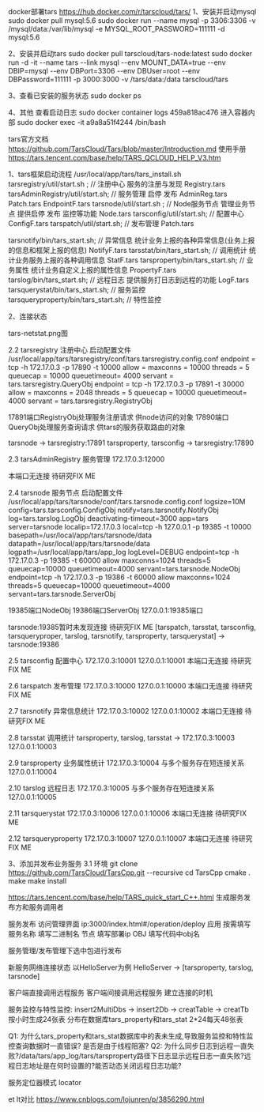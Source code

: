
docker部署tars
https://hub.docker.com/r/tarscloud/tars/
1、安装并启动mysql
sudo docker pull mysql:5.6
sudo docker run --name mysql -p 3306:3306 -v /mysql/data:/var/lib/mysql -e MYSQL_ROOT_PASSWORD=111111 -d mysql:5.6

2、安装并启动tars
sudo docker pull tarscloud/tars-node:latest
sudo docker run -d -it --name tars --link mysql --env MOUNT_DATA=true --env DBIP=mysql --env DBPort=3306 --env DBUser=root --env DBPassword=111111 -p 3000:3000 -v /tars/data:/data tarscloud/tars

3、查看已安装的服务状态
sudo docker ps

4、其他
查看启动日志
sudo docker container logs 459a818ac476
进入容器内部
sudo docker exec -it a9a8a51f4244 /bin/bash



tars官方文档 https://github.com/TarsCloud/Tars/blob/master/Introduction.md
使用手册 https://tars.tencent.com/base/help/TARS_QCLOUD_HELP_V3.htm

1、tars框架启动流程
/usr/local/app/tars/tars_install.sh
tarsregistry/util/start.sh ;            // 注册中心 服务的注册与发现 Registry.tars
tarsAdminRegistry/util/start.sh;        // 服务管理 启停 发布 AdminReg.tars Patch.tars EndpointF.tars
tarsnode/util/start.sh ;                // Node服务节点 管理业务节点 提供启停 发布 监控等功能 Node.tars
tarsconfig/util/start.sh;               // 配置中心 ConfigF.tars
tarspatch/util/start.sh;                // 发布管理 Patch.tars

tarsnotify/bin/tars_start.sh;           // 异常信息 统计业务上报的各种异常信息(业务上报的信息和框架上报的信息) NotifyF.tars
tarsstat/bin/tars_start.sh;             // 调用统计 统计业务服务上报的各种调用信息 StatF.tars
tarsproperty/bin/tars_start.sh;         // 业务属性 统计业务自定义上报的属性信息 PropertyF.tars
tarslog/bin/tars_start.sh;              // 远程日志 提供服务打日志到远程的功能 LogF.tars
tarsquerystat/bin/tars_start.sh;        // 服务监控
tarsqueryproperty/bin/tars_start.sh;    // 特性监控

2、连接状态

tars-netstat.png图

2.2 tarsregistry 注册中心
启动配置文件 /usr/local/app/tars/tarsregistry/conf/tars.tarsregistry.config.conf
            <QueryAdapter>
                endpoint   = tcp -h 172.17.0.3 -p 17890 -t 10000
                allow      =
                maxconns    = 10000
                threads     = 5
                queuecap    = 10000
                queuetimeout= 4000
                servant     = tars.tarsregistry.QueryObj
            </QueryAdapter>
            <RegistryAdapter>
                endpoint    = tcp -h 172.17.0.3 -p 17891 -t 30000
                allow       =
                maxconns    = 2048
                threads     = 5
                queuecap    = 10000
                queuetimeout= 4000
                servant     = tars.tarsregistry.RegistryObj
            </RegistryAdapter>

17891端口RegistryObj处理服务注册请求 供node访问的对象
17890端口QueryObj处理服务查询请求 供tars的服务获取路由的对象

tarsnode -> tarsregistry:17891
tarsproperty, tarsconfig -> tarsregistry:17890

2.3 tarsAdminRegistry 服务管理
172.17.0.3:12000

本端口无连接 待研究FIX ME

2.4 tarsnode 服务节点
启动配置文件 /usr/local/app/tars/tarsnode/conf/tars.tarsnode.config.conf
                <server>
                        logsize=10M
                        config=tars.tarsconfig.ConfigObj
                        notify=tars.tarsnotify.NotifyObj
                        log=tars.tarslog.LogObj
                        deactivating-timeout=3000
                        app=tars
                        server=tarsnode
                        localip=172.17.0.3
                        local=tcp -h 127.0.0.1 -p 19385 -t 10000
                        basepath=/usr/local/app/tars/tarsnode/data
                        datapath=/usr/local/app/tars/tarsnode/data
                        logpath=/usr/local/app/tars/app_log
                        logLevel=DEBUG
                        <NodeAdapter>
                                endpoint=tcp -h 172.17.0.3 -p 19385 -t 60000
                                allow
                                maxconns=1024
                                threads=5
                                queuecap=10000
                                queuetimeout=4000
                                servant=tars.tarsnode.NodeObj
                        </NodeAdapter>
                        <ServerAdapter>
                                endpoint=tcp -h  172.17.0.3 -p 19386 -t 60000
                                allow
                                maxconns=1024
                                threads=5
                                queuecap=10000
                                queuetimeout=4000
                                servant=tars.tarsnode.ServerObj
                        </ServerAdapter>
                </server>

19385端口NodeObj 
19386端口ServerObj
127.0.0.1:19385端口

tarsnode:19385暂时未发现连接 待研究FIX ME
[tarspatch, tarsstat, tarsconfig, tarsqueryproper, tarslog, tarsnotify, tarsproperty, tarsquerystat] -> tarsnode:19386


2.5 tarsconfig 配置中心
172.17.0.3:10001
127.0.0.1:10001
本端口无连接 待研究FIX ME

2.6 tarspatch 发布管理
172.17.0.3:10000
127.0.0.1:10000
本端口无连接 待研究FIX ME

2.7 tarsnotify 异常信息统计
172.17.0.3:10002
127.0.0.1:10002
本端口无连接 待研究FIX ME

2.8 tarsstat 调用统计
tarsproperty, tarslog, tarsstat -> 172.17.0.3:10003
127.0.0.1:10003

2.9 tarsproperty 业务属性统计
172.17.0.3:10004 与多个服务存在短连接关系
127.0.0.1:10004

2.10 tarslog 远程日志
172.17.0.3:10005 与多个服务存在短连接关系
127.0.0.1:10005

2.11 tarsquerystat
172.17.0.3:10006
127.0.0.1:10006
本端口无连接 待研究FIX ME

2.12 tarsqueryproperty
172.17.0.3:10007
127.0.0.1:10007
本端口无连接 待研究FIX ME

3、添加并发布业务服务
3.1 环境
git clone https://github.com/TarsCloud/TarsCpp.git --recursive
cd TarsCpp
cmake .
make
make install

https://tars.tencent.com/base/help/TARS_quick_start_C++.html
生成服务发布方和服务调用者


服务发布
访问管理界面 ip:3000/index.html#/operation/deploy
应用 按需填写
服务名称 填写二进制名
节点 填写部署ip
OBJ 填写代码中obj名

服务管理/发布管理下选中包进行发布

新服务网络连接状态
以HelloServer为例
HelloServer -> [tarsproperty, tarslog, tarsnode]


客户端直接调用远程服务
客户端间接调用远程服务
建立连接的时机


服务监控与特性监控:
insert2MultiDbs -> insert2Db -> creatTable -> creatTb 按小时生成24张表 分布在数据库tars_property和tars_stat  2*24每天48张表

Q1: 为什么tars_property和tars_stat数据库中的表未生成,导致服务监控和特性监控查询数据时一直错误? 是否是由于线程阻塞?
Q2: 为什么同步日志到远程一直失败?/data/tars/app_log/tars/tarsproperty路径下日志显示远程日志一直失败?远程日志地址是在何时设置的?能否动态关闭远程日志功能?

服务定位器模式 locator

et lt对比
https://www.cnblogs.com/lojunren/p/3856290.html


